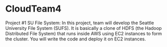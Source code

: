 # CloudTeam4
Project #1 SU File System: In this project, team will develop the Seattle University File System (SUFS).  It is basically a clone of HDFS (the Hadoop Distributed File System) that runs inside AWS using EC2 instances to form the cluster.  You will write the code and deploy it on EC2 instances.
